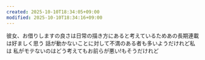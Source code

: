 ```yaml
---
created: 2025-10-10T18:34:05+09:00
modified: 2025-10-10T18:34:16+09:00
---
```


彼女、お借りしますの良さは日常の描き方にあると考えているためあの長期連載は好ましく思う
話が動かないことに対して不満のある者も多いようだけれど私は
私がモテないのはどう考えてもお前らが悪い!もそうだけれど
